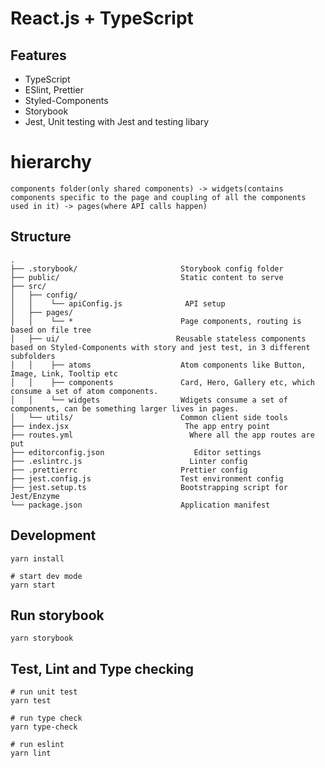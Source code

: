 # React.js + TypeScript

## Features

- TypeScript
- ESlint, Prettier
- Styled-Components
- Storybook
- Jest, Unit testing with Jest and testing libary

# hierarchy

```shell
components folder(only shared components) -> widgets(contains components specific to the page and coupling of all the components used in it) -> pages(where API calls happen)
```

## Structure

```raw
.
├── .storybook/                       Storybook config folder
├── public/                           Static content to serve
├── src/
│   ├── config/
│   │    └── apiConfig.js              API setup
│   ├── pages/
│   │    └── *                        Page components, routing is based on file tree
│   ├── ui/                          Reusable stateless components based on Styled-Components with story and jest test, in 3 different subfolders
│   │    ├── atoms                    Atom components like Button, Image, Link, Tooltip etc
│   │    ├── components               Card, Hero, Gallery etc, which consume a set of atom components.
│   │    └── widgets                  Wdigets consume a set of components, can be something larger lives in pages.
│   └── utils/                        Common client side tools
├── index.jsx                          The app entry point
├── routes.yml                          Where all the app routes are put
├── editorconfig.json                    Editor settings
├── .eslintrc.js                        Linter config
├── .prettierrc                       Prettier config
├── jest.config.js                    Test environment config
├── jest.setup.ts                     Bootstrapping script for Jest/Enzyme
└── package.json                      Application manifest
```

## Development

```shell
yarn install

# start dev mode
yarn start
```

## Run storybook

```
yarn storybook
```

## Test, Lint and Type checking

```shell
# run unit test
yarn test

# run type check
yarn type-check

# run eslint
yarn lint

```
